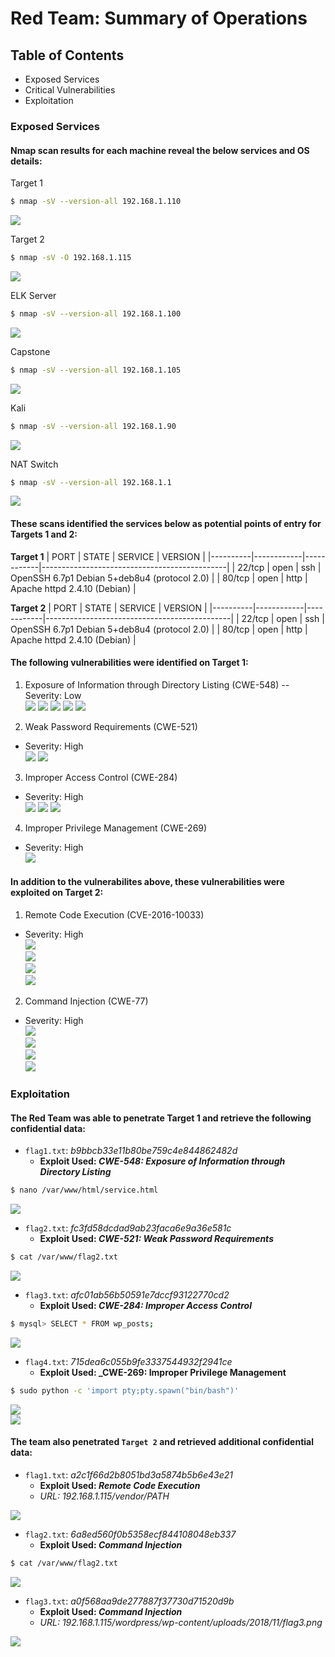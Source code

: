 # Red Team: Summary of Operations

## Table of Contents
- Exposed Services
- Critical Vulnerabilities
- Exploitation

### Exposed Services
#### Nmap scan results for each machine reveal the below services and OS details:

Target 1
```bash
$ nmap -sV --version-all 192.168.1.110
```
![](Images/sVscan_Target1.png)

Target 2
```bash
$ nmap -sV -O 192.168.1.115
```
![](Images/sVscan_Target2.png)

ELK Server
```bash
$ nmap -sV --version-all 192.168.1.100
```
![](Images/sVscan_ELK.png)

Capstone
```bash
$ nmap -sV --version-all 192.168.1.105
```
 ![](Images/sVscan_Capstone.png)

Kali
```bash
$ nmap -sV --version-all 192.168.1.90
```
![](Images/sVscan_Kali.png)

NAT Switch
```bash
$ nmap -sV --version-all 192.168.1.1
```
![](Images/sVscan_NAT.png)

#### These scans identified the services below as potential points of entry for Targets 1 and 2:

**Target 1**
| PORT     | STATE      | SERVICE    | VERSION                                      |
|----------|------------|------------|----------------------------------------------|
| 22/tcp   | open       | ssh        | OpenSSH 6.7p1 Debian 5+deb8u4 (protocol 2.0) |
| 80/tcp   | open       | http       | Apache httpd 2.4.10 (Debian)                 |

**Target 2**
| PORT     | STATE      | SERVICE    | VERSION                                      |
|----------|------------|------------|----------------------------------------------|
| 22/tcp   | open       | ssh        | OpenSSH 6.7p1 Debian 5+deb8u4 (protocol 2.0) |
| 80/tcp   | open       | http       | Apache httpd 2.4.10 (Debian)                 |

#### The following vulnerabilities were identified on Target 1:

1. Exposure of Information through Directory Listing (CWE-548)
-- Severity: Low\
![](/Images/WP_directory.png)
![](/Images/michael_directory.PNG)
![](/Images/WP_xmlrpc.php.png)
![](/Images/wp-login.php.png)
![](/Images/WP_OS_version.png)

2. Weak Password Requirements (CWE-521)
  - Severity: High\
![](Images/michael_ssh.png)
![](Images/cracking_steven.png)

3. Improper Access Control (CWE-284)
  - Severity: High\
![](Images/wp-config.php.png)
![](Images/WPDB_login.png)
![](Images/hashed_pwds.png)

4. Improper Privilege Management (CWE-269)
  - Severity: High\
![](Images/root_escalation.png)

#### In addition to the vulnerabilites above, these vulnerabilities were exploited on Target 2:
1. Remote Code Execution (CVE-2016-10033)
- Severity: High\
![](Images/nikto1.png)\
![](Images/nikto2.png)\
![](Images/gobuster.png)\
![](Images/searchsploit_phpmailer.png)

2. Command Injection (CWE-77)
- Severity: High\
![](Images/Ncat_listen.png)\
![](Images/Ncat_broadcast.png)\
![](Images/Ncat_established.png)\
![](Images/t2_flag3_cmd.png)

### Exploitation
#### The Red Team was able to penetrate Target 1 and retrieve the following confidential data:
- `flag1.txt`: _b9bbcb33e11b80be759c4e844862482d_
  - **Exploit Used: _CWE-548: Exposure of Information through Directory Listing_**
```bash
$ nano /var/www/html/service.html
```
![](Images/t1_flag1.png)

- `flag2.txt`: _fc3fd58dcdad9ab23faca6e9a36e581c_
  - **Exploit Used: _CWE-521: Weak Password Requirements_**
```bash
$ cat /var/www/flag2.txt
```
![](Images/t1_flag2.png)

- `flag3.txt`: _afc01ab56b50591e7dccf93122770cd2_
  - **Exploit Used: _CWE-284: Improper Access Control_**
```bash
$ mysql> SELECT * FROM wp_posts;
```
![](Images/t1_flag3-4.png)

- `flag4.txt`: _715dea6c055b9fe3337544932f2941ce_
  - **Exploit Used: _CWE-269: Improper Privilege Management**
```bash
$ sudo python -c 'import pty;pty.spawn("bin/bash")'
```
![](Images/root_escalation.png)\
![](Images/t1_flag4.png)

#### The team also penetrated `Target 2` and retrieved additional confidential data:
- `flag1.txt`: _a2c1f66d2b8051bd3a5874b5b6e43e21_
  - **Exploit Used: _Remote Code Execution_**
  - _URL: 192.168.1.115/vendor/PATH_

![](Images/t2_flag1.png)

- `flag2.txt`: _6a8ed560f0b5358ecf844108048eb337_
  - **Exploit Used: _Command Injection_**
```bash
$ cat /var/www/flag2.txt
```
![](Images/t2_flag2.png)

- `flag3.txt`: _a0f568aa9de277887f37730d71520d9b_
  - **Exploit Used: _Command Injection_**
  - _URL: 192.168.1.115/wordpress/wp-content/uploads/2018/11/flag3.png_

![](Images/t2_flag3.png)